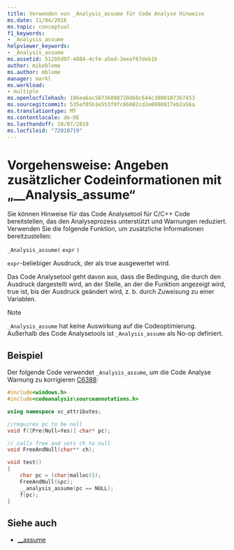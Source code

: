 ```yaml
---
title: Verwenden von _Analysis_assume für Code Analyse Hinweise
ms.date: 11/04/2016
ms.topic: conceptual
f1_keywords:
- _Analysis_assume
helpviewer_keywords:
- _Analysis_assume
ms.assetid: 51205d97-4084-4cf4-a5ed-3eeaf67deb1b
author: mikeblome
ms.author: mblome
manager: markl
ms.workload:
- multiple
ms.openlocfilehash: 186ea6ac58736098720d60c644c30801073b7453
ms.sourcegitcommit: 535ef05b1e553f0fc66082cd2e0998817eb2a56a
ms.translationtype: MT
ms.contentlocale: de-DE
ms.lasthandoff: 10/07/2019
ms.locfileid: "72018719"
---
```

# <a name="how-to-specify-additional-code-information-by-using-_analysis_assume"></a>Vorgehensweise: Angeben zusätzlicher Codeinformationen mit „__Analysis_assume“

Sie können Hinweise für das Code Analysetool für C/C++ Code bereitstellen, das den Analyseprozess unterstützt und Warnungen reduziert. Verwenden Sie die folgende Funktion, um zusätzliche Informationen bereitzustellen:

`_Analysis_assume(`  `expr`  `)`

`expr`-beliebiger Ausdruck, der als true ausgewertet wird.

Das Code Analysetool geht davon aus, dass die Bedingung, die durch den Ausdruck dargestellt wird, an der Stelle, an der die Funktion angezeigt wird, true ist, bis der Ausdruck geändert wird, z. b. durch Zuweisung zu einer Variablen.

> [!NOTE]
> `_Analysis_assume` hat keine Auswirkung auf die Codeoptimierung. Außerhalb des Code Analysetools ist `_Analysis_assume` als No-op definiert.

## <a name="example"></a>Beispiel

Der folgende Code verwendet `_Analysis_assume`, um die Code Analyse Warnung zu korrigieren [C6388](../code-quality/c6388.md):

```cpp
#include<windows.h>
#include<codeanalysis\sourceannotations.h>

using namespace vc_attributes;

//requires pc to be null
void f([Pre(Null=Yes)] char* pc);

// calls free and sets ch to null
void FreeAndNull(char** ch);

void test()
{
    char pc = (char)malloc(5);
    FreeAndNull(&pc);
    __analysis_assume(pc == NULL);
    f(pc);
}
```

## <a name="see-also"></a>Siehe auch

- [__assume](/cpp/intrinsics/assume)
